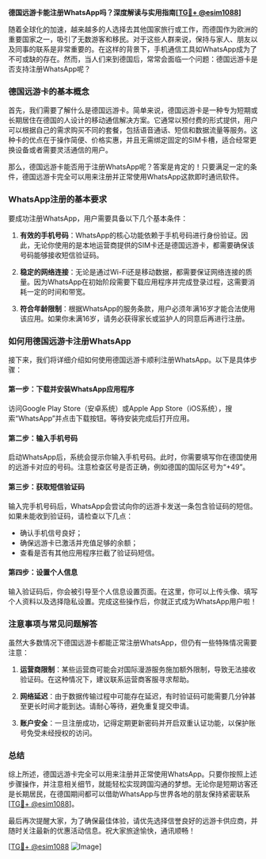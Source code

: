**德国远游卡能注册WhatsApp吗？深度解读与实用指南[[TG💪+ @esim1088](https://t.me/s/esim1088)]**

随着全球化的加速，越来越多的人选择去其他国家旅行或工作，而德国作为欧洲的重要国家之一，吸引了无数游客和移民。对于这些人群来说，保持与家人、朋友以及同事的联系是非常重要的。在这样的背景下，手机通信工具如WhatsApp成为了不可或缺的存在。然而，当人们来到德国后，常常会面临一个问题：德国远游卡是否支持注册WhatsApp呢？

### 德国远游卡的基本概念

首先，我们需要了解什么是德国远游卡。简单来说，德国远游卡是一种专为短期或长期居住在德国的人设计的移动通信解决方案。它通常以预付费的形式提供，用户可以根据自己的需求购买不同的套餐，包括语音通话、短信和数据流量等服务。这种卡的优点在于操作简便、价格实惠，并且无需绑定固定的SIM卡槽，适合经常更换设备或者需要灵活通信的用户。

那么，德国远游卡能否用于注册WhatsApp呢？答案是肯定的！只要满足一定的条件，德国远游卡完全可以用来注册并正常使用WhatsApp这款即时通讯软件。

### WhatsApp注册的基本要求

要成功注册WhatsApp，用户需要具备以下几个基本条件：

1. **有效的手机号码**：WhatsApp的核心功能依赖于手机号码进行身份验证。因此，无论你使用的是本地运营商提供的SIM卡还是德国远游卡，都需要确保该号码能够接收短信验证码。
   
2. **稳定的网络连接**：无论是通过Wi-Fi还是移动数据，都需要保证网络连接的质量。因为WhatsApp在初始阶段需要下载应用程序并完成登录过程，这需要消耗一定的时间和带宽。

3. **符合年龄限制**：根据WhatsApp的服务条款，用户必须年满16岁才能合法使用该应用。如果你未满16岁，请务必获得家长或监护人的同意后再进行注册。

### 如何用德国远游卡注册WhatsApp

接下来，我们将详细介绍如何使用德国远游卡顺利注册WhatsApp。以下是具体步骤：

#### 第一步：下载并安装WhatsApp应用程序
访问Google Play Store（安卓系统）或Apple App Store（iOS系统），搜索“WhatsApp”并点击下载按钮。等待安装完成后打开应用。

#### 第二步：输入手机号码
启动WhatsApp后，系统会提示你输入手机号码。此时，你需要填写你在德国使用的远游卡对应的号码。注意检查区号是否正确，例如德国的国际区号为“+49”。

#### 第三步：获取短信验证码
输入完手机号码后，WhatsApp会尝试向你的远游卡发送一条包含验证码的短信。如果未能收到验证码，请检查以下几点：
- 确认手机信号良好；
- 确保远游卡已激活并充值足够的余额；
- 查看是否有其他应用程序拦截了验证码短信。

#### 第四步：设置个人信息
输入验证码后，你会被引导至个人信息设置页面。在这里，你可以上传头像、填写个人资料以及选择隐私设置。完成这些操作后，你就正式成为WhatsApp用户啦！

### 注意事项与常见问题解答

虽然大多数情况下德国远游卡都能正常注册WhatsApp，但仍有一些特殊情况需要注意：

1. **运营商限制**：某些运营商可能会对国际漫游服务施加额外限制，导致无法接收验证码。在这种情况下，建议联系运营商客服寻求帮助。

2. **网络延迟**：由于数据传输过程中可能存在延迟，有时验证码可能需要几分钟甚至更长时间才能到达。请耐心等待，避免重复提交申请。

3. **账户安全**：一旦注册成功，记得定期更新密码并开启双重认证功能，以保护账号免受未经授权的访问。

### 总结

综上所述，德国远游卡完全可以用来注册并正常使用WhatsApp。只要你按照上述步骤操作，并注意相关细节，就能轻松实现跨国沟通的梦想。无论你是短期访客还是长期居民，在德国期间都可以借助WhatsApp与世界各地的朋友保持紧密联系[[TG💪+ @esim1088](https://t.me/s/esim1088)]。

最后再次提醒大家，为了确保最佳体验，请优先选择信誉良好的远游卡供应商，并随时关注最新的优惠活动信息。祝大家旅途愉快，通讯顺畅！

[[TG💪+ @esim1088](https://t.me/s/esim1088) ![Image](https://i.postimg.cc/4NQfJmqS/Snipaste-2025-05-13-00-14-12.png)]